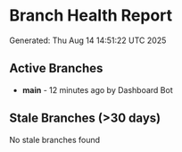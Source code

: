 # Branch Health Report
Generated: Thu Aug 14 14:51:22 UTC 2025

## Active Branches
- **main** - 12 minutes ago by Dashboard Bot

## Stale Branches (>30 days)
No stale branches found
